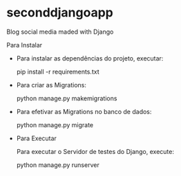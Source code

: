 # seconddjangoapp
Blog social media maded with Django


Para Instalar

- Para instalar as dependências do projeto, executar:

    pip install -r requirements.txt

- Para criar as Migrations:

    python manage.py makemigrations

- Para efetivar as Migrations no banco de dados:

    python manage.py migrate

- Para Executar

  Para executar o Servidor de testes do Django, execute:

    python manage.py runserver
